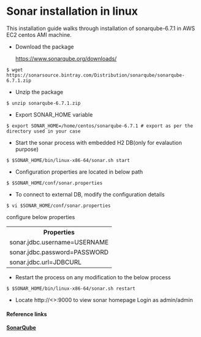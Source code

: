 # Sonar installation in linux

This installation guide walks through installation of sonarqube-6.7.1 in AWS EC2 centos AMI machine.

* Download the package 

  https://www.sonarqube.org/downloads/

```
$ wget https://sonarsource.bintray.com/Distribution/sonarqube/sonarqube-6.7.1.zip
```

* Unzip the package

```
$ unzip sonarqube-6.7.1.zip
```
* Export SONAR_HOME variable

```
$ export SONAR_HOME=/home/centos/sonarqube-6.7.1 # export as per the directory used in your case
```

* Start the sonar process with embedded H2 DB(only for evalaution purpose)

```
$ $SONAR_HOME/bin/linux-x86-64/sonar.sh start
```

* Configuration properties are located in below path 

```
$ $SONAR_HOME/conf/sonar.properties
```

* To connect to external DB, modify the configuration details

```
$ vi $SONAR_HOME/conf/sonar.properties
```

  configure below properties
 
  <table>
  <th>Properties</th>
  <tr><td>sonar.jdbc.username=USERNAME</td></tr>
   <tr><td>sonar.jdbc.password=PASSWORD</td></tr>
   <tr><td>sonar.jdbc.url=JDBCURL</td></tr>
  </table>

* Restart the process on any modification to the below process

```
$ $SONAR_HOME/bin/linux-x86-64/sonar.sh restart
```

* Locate http://<<IP-ADDR>>:9000 to view sonar homepage
  Login as admin/admin
  
  
 #### Reference links
 
 <b>[SonarQube](https://docs.sonarqube.org/display)</b>
